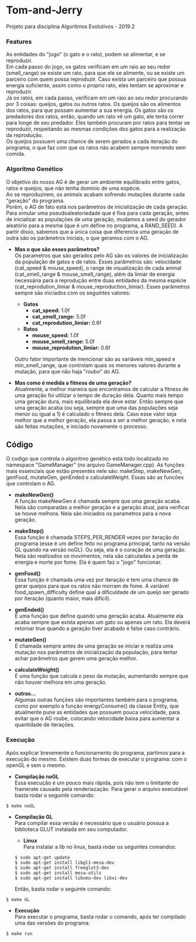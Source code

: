 # Tom-and-Jerry
Projeto para disciplina Algoritmos Evolutivos - 2019.2

### Features
As entidades do "jogo" (o gato e o rato), podem se alimentar, e se reproduzir.     
Em cada passo do jogo, os gatos verificam em um raio ao seu redor (smell_range) se existe um rato, para que ele se alimente, ou se existe um parceiro com quem possa reproduzir. Caso exista um parceiro que possua energia suficiente, assim como o proprio rato, eles tentam se aproximar e reproduzir.     
Já os ratos, em cada passo, verificam em um raio ao seu redor procurando por 3 coisas: queijos, gatos ou outros ratos. Os queijos são os alimentos dos ratos, para que possam aumentar a sua energia. Os gatos são os predadores dos ratos, então, quando um rato vê um gato, ele tenta correr para longe de seu predador. Eles também procuram por ratos para tentar se reproduzir, respeitando as mesmas condições dos gatos para a realização da reprodução.     
Os queijos possuem uma chance de serem gerados a cada iteração do programa, o que faz com que os ratos não acabem sempre morrendo sem comida.

### Algoritmo Genético
O objetivo do nosso AG é de gerar um ambiente equilibrado entre gatos, ratos e queijos, que não tenha dominio de uma espécie.     
Ao se reproduzirem, os animais acabam sofrendo mutações durante cada "geração" do programa.      
Porém, o AG de fato está nos parâmetros de inicialização de cada geração. Para simular uma pseudoaleatoriedade que é fixa para cada geração, antes de inicializar as populações de uma geração, mudamos a seed do gerador aleatório para a mesma (que é um define no programa, a RAND_SEED). A partir disso, sabemos que a única coisa que diferencia uma geração de outra são os parâmetros iniciais, o que geramos com o AG.


* **Mas o que são esses parâmetros?**     
Os parametros que são gerados pelo AG são os valores de inicialização da população de gatos e de ratos. Esses parâmetros são: velocidade (cat_speed & mouse_speed), o range de visualização de cada animal (cat_smell_range & mouse_smell_range), além da limiar de energia necessária para a reprodução entre duas entidades da mesma espécie (cat_reprodution_limiar & mouse_reproduction_limiar).
Esses parâmetros sempre são iniciados com os seguintes valores:    
    * **Gatos**
        * **cat_speed:** 1.0f
        * **cat_smell_range:** 5.0f
        * **cat_reprodution_limiar:** 0.6f
    * **Ratos**
        * **mouse_speed:** 1.0f
        * **mouse_smell_range:** 5.0f
        * **mouse_reprodution_limiar:** 0.6f

    Outro fator importante de mencionar são as variáveis min_speed e min_smell_range, que controlam quais os menores valores durante a mutação, para que não haja "roubo" do AG.

* **Mas como é medida a fitness de uma geração?**     
Atualmente, a melhor maneira que encontramos de calcular a fitness de uma geração foi utilizar o tempo de duração dela. Quanto mais tempo uma geração dura, mais equilibrada ela deve estar. Então sempre que uma geração acaba (ou seja, sempre que uma das populações seja menor ou igual a 1) é calculado o fitness dela. Caso esse valor seja melhor que a melhor geração, ela passa a ser a melhor geração, e nela são feitas mutações, e iniciado novamente o processo.


## Código
O codigo que controla o algoritmo genético está todo localizado no namespace "GameManager" (no arquivo GameManager.cpp). As funções mais essenciais que estão presentes nele são: makeStep, makeNewGen, genFood, mutateGen, genEnded e calculateWeight. Essas são as funcões que controlam o AG.  

* **makeNewGen()**     
A função makeNewGen é chamada sempre que uma geração acaba. Nela são comparadas a melhor geração e a geração atual, para verificar se houve melhora. Nela são iniciados os parametros para a nova geração.

* **makeStep()**     
Essa função é chamada STEPS_PER_RENDER vezes por iteração do programa (esse é um define feito no programa principal, tanto na versão GL quando na versão noGL). Ou seja, ela é o coração de uma geração. Nela são realizados os movimentos, nela são calculadas a perda de energia e morte por fome. Ela é quem faz o "jogo" funcionar.

* **genFood()**     
Essa função é chamada uma vez por iteração e tem uma chance de gerar queijos para que os ratos não morram de fome. A variável food_spawn_difficulty define qual a dificuldade de um queijo ser gerado por iteração (quanto maior, mais difícil).

* **genEnded()**     
É uma função que define quando uma geração acaba. Atualmente ela acaba sempre que exista apenas um gato ou apenas um rato. Ela deverá retornar true quando a geração tiver acabado e false caso contrário.

* **mutateGen()**     
É chamada sempre antes de uma geração se iniciar e realiza uma mutação nos parâmetros de inicialização da população, para tentar achar parâmetros que gerem uma geração melhor.

* **calculateWeight()**     
É uma função que calcula o peso da mutação, aumentando sempre que não houver melhora em uma geração.

* **outras...**     
Algumas outras funções são importantes também para o programa, como por exemplo a função energyConsume() da classe Entity, que atualmente pune as entidades que possuem pouca velocidade, para evitar que o AG roube, colocando velocidade baixa para aumentar a quantidade de iterações.

### Execução
Após explicar brevemente o funcionamento do programa, partimos para a execução do mesmo. Existem duas formas de executar o programa: com o openGL e sem o mesmo.

* **Compilação noGL**     
Essa execução é um pouco mais rápida, pois não tem o limitante do framerate causado pela renderiazação.
Para gerar o arquivo executável basta rodar o seguinte comando:

```console
$ make noGL
```

* **Compilação GL**     
Para compilar essa versão é necessário que o usuário possua a biblioteca GLUT instalada em seu computador.

    * **Linux**     
    Para instalar a lib no linux, basta rodar os seguintes comandos:
    ```console
    $ sudo apt-get update
    $ sudo apt-get install libgl1-mesa-dev
    $ sudo apt-get install freeglut3-dev
    $ sudo apt-get install mesa-utils
    $ sudo apt-get install libxmu-dev libxi-dev
    ```

    Então, basta rodar o seguinte comando:
```console
$ make GL
```

* **Execução**     
Para executar o programa, basta rodar o comando, após ter compilado uma das versões do programa:

```
$ make run
```